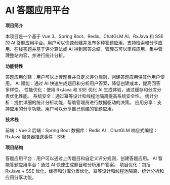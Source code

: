 # AI 答题应用平台

**项目简介**

本项目是一个基于 Vue 3、Spring Boot、Redis、ChatGLM AI、RxJava 和 SSE 的 AI 答题应用平台。用户可以快速创建并发布多种答题应用，支持检索和分享应用、在线答题并基于评分算法或 AI 得到回答总结。管理员可以审核应用、集中管理整站内容，并进行统计分析。

**功能特性**

答题应用创建：用户可以上传题目并自定义评分规则，创建答题应用供其他用户使用。
AI 赋能：通过 AI 快速生成题目和分析用户答案，降低创建成本，提高回答多样性。
性能优化：使用 RxJava 和 SSE 优化 AI 生成体验，通过缓存和分库分表优化性能。
系统安全：通过幂等设计和线程池隔离提高系统安全性。
统计分析：提供详细的统计分析功能，帮助管理员进行数据驱动的决策。
应用分享：支持应用的分享功能，用户可以分享自己创建的答题应用。

**技术栈**

前端：Vue 3
后端：Spring Boot
数据库：Redis
AI：ChatGLM
响应式编程：RxJava
服务器推送事件：SSE

**项目结构**

答题应用平台：用户可以通过上传题目和自定义评分规则，创建答题应用。
AI 智能答题应用平台：通过 AI 快速生成题目和分析用户答案。
项目优化：包括 RxJava + SSE 优化、缓存和分库分表优化、幂等设计和线程池隔离、统计分析和应用分享功能。
